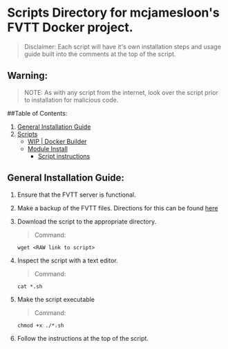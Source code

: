 # Scripts Directory for mcjamesloon's FVTT Docker project.
> Disclaimer: Each script will have it's own installation steps and usage guide built into the comments at the top of the script.

## Warning:
> NOTE: As with any script from the internet, look over the script prior to installation for malicious code.

##Table of Contents:
1. [General Installation Guide](#general-installation-guide)
2. [Scripts](Scripts)
   - [WIP | Docker Builder](Scripts/Docker-Builder.sh)
   - [Module Install](Scripts/Install-module.sh)
     - [Script instructions](docs/Modules.md#scripted-module-addition)

## General Installation Guide:
1. Ensure that the FVTT server is functional.
2. Make a backup of the FVTT files. Directions for this can be found [here](docs/Backup.md)
3. Download the script to the appropriate directory.
   > Command:
   ```
   wget <RAW link to script>
   ```

4. Inspect the script with a text editor.
   > Command:
   ```
   cat *.sh
   ```

5. Make the script executable
   > Command:
   ```
   chmod +x ./*.sh
   ```

7. Follow the instructions at the top of the script.
